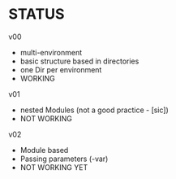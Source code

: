 STATUS
======

v00 
* multi-environment 
* basic structure based in directories
* one Dir per environment
* WORKING

v01 
* nested Modules (not a good practice - [sic])
* NOT WORKING

v02
* Module based
* Passing parameters (-var)
* NOT WORKING YET
